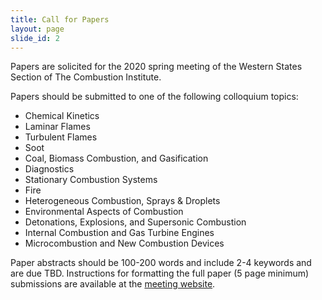 ```yaml
---
title: Call for Papers
layout: page
slide_id: 2
---
```


Papers are solicited for the 2020 spring meeting of the Western States Section of The Combustion Institute.

Papers should be submitted to one of the following colloquium topics:

- Chemical Kinetics
- Laminar Flames
- Turbulent Flames
- Soot
- Coal, Biomass Combustion, and Gasification
- Diagnostics
- Stationary Combustion Systems
- Fire
- Heterogeneous Combustion, Sprays & Droplets
- Environmental Aspects of Combustion
- Detonations, Explosions, and Supersonic Combustion
- Internal Combustion and Gas Turbine Engines
- Microcombustion and New Combustion Devices

Paper abstracts should be 100-200 words and include 2-4 keywords and are due TBD.
Instructions for formatting the full paper (5 page minimum) submissions are available at the [meeting website](./submission.html).
